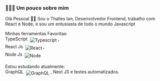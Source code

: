 ###  👨🏻‍💻 Um pouco sobre mim 

Olá Pessoal 👋🏻
Sou o Thalles Ian, Desenvolvedor Frontend, trabalho com React e Node, e sou um entusiasta de todo o mundo Javascript

Minhas ferramentas Favoritas:  
TypeScript <img src="https://camo.githubusercontent.com/b172115921440aaf2a2ddf79b5d0c9563c2e260fdf7857077b5704a3f97e6b89/68747470733a2f2f692e6962622e636f2f505a32585a67722f74732e706e67" alt="Typescript" style="vertical-align:top; margin:4px">,  
React Js <img src="https://camo.githubusercontent.com/1642c5f39b7f167c07f8eae813d365681abb121bd264d310cfa5ac6b1c438691/68747470733a2f2f692e6962622e636f2f3452484d6d4c512f72656163742e706e67" alt="React" style="vertical-align:top; margin:4px">,  
Node Js <img src="https://camo.githubusercontent.com/5f199ce2d9e9cf6aed9696cda96b3de0dfa8900c165104a51e886289e12c4789/68747470733a2f2f692e6962622e636f2f7656786d794e322f6e6f64652e706e67" alt="Node" style="vertical-align:top; margin:4px">



Estou estudando atualmente:  
GraphQL <img src="https://camo.githubusercontent.com/28dcc8b34cb474a3015b0141bdc1bdf569173d923e694dce79844a454f62a9c2/68747470733a2f2f692e6962622e636f2f326e724e537a662f6772617068716c2e706e67" alt="GraphQL" style="vertical-align:top; margin:4px">, 
Next JS e 
testes automatizados.



